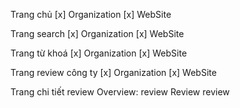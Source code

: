 Trang chủ
	[x] Organization
	[x] WebSite

Trang search
	[x] Organization
	[x] WebSite

Trang từ khoá
	[x] Organization
	[x] WebSite

Trang review công ty
	[x] Organization
	[x] WebSite

Trang chi tiết review
	Overview:
		review
	Review
		review
	